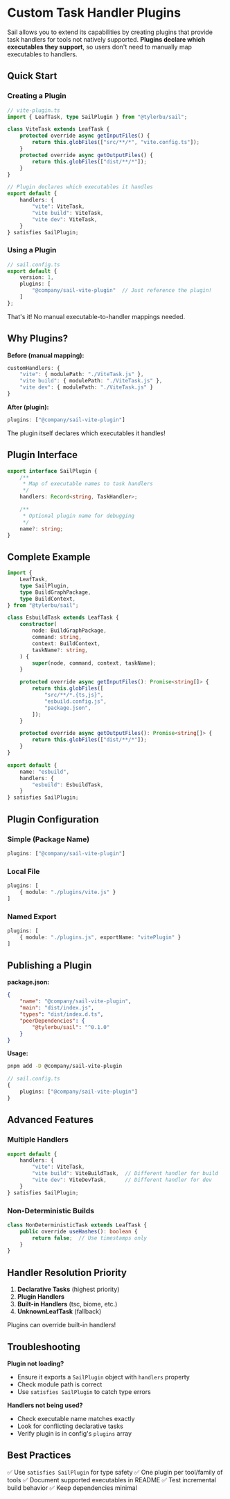 # Custom Task Handler Plugins

Sail allows you to extend its capabilities by creating plugins that provide task handlers for tools not natively supported. **Plugins declare which executables they support**, so users don't need to manually map executables to handlers.

## Quick Start

### Creating a Plugin

```typescript
// vite-plugin.ts
import { LeafTask, type SailPlugin } from "@tylerbu/sail";

class ViteTask extends LeafTask {
	protected override async getInputFiles() {
		return this.globFiles(["src/**/*", "vite.config.ts"]);
	}
	protected override async getOutputFiles() {
		return this.globFiles(["dist/**/*"]);
	}
}

// Plugin declares which executables it handles
export default {
	handlers: {
		"vite": ViteTask,
		"vite build": ViteTask,
		"vite dev": ViteTask,
	}
} satisfies SailPlugin;
```

### Using a Plugin

```typescript
// sail.config.ts
export default {
	version: 1,
	plugins: [
		"@company/sail-vite-plugin"  // Just reference the plugin!
	]
};
```

That's it! No manual executable-to-handler mappings needed.

## Why Plugins?

**Before (manual mapping):**
```typescript
customHandlers: {
	"vite": { modulePath: "./ViteTask.js" },
	"vite build": { modulePath: "./ViteTask.js" },
	"vite dev": { modulePath: "./ViteTask.js" }
}
```

**After (plugin):**
```typescript
plugins: ["@company/sail-vite-plugin"]
```

The plugin itself declares which executables it handles!

## Plugin Interface

```typescript
export interface SailPlugin {
	/**
	 * Map of executable names to task handlers
	 */
	handlers: Record<string, TaskHandler>;

	/**
	 * Optional plugin name for debugging
	 */
	name?: string;
}
```

## Complete Example

```typescript
import {
	LeafTask,
	type SailPlugin,
	type BuildGraphPackage,
	type BuildContext,
} from "@tylerbu/sail";

class EsbuildTask extends LeafTask {
	constructor(
		node: BuildGraphPackage,
		command: string,
		context: BuildContext,
		taskName?: string,
	) {
		super(node, command, context, taskName);
	}

	protected override async getInputFiles(): Promise<string[]> {
		return this.globFiles([
			"src/**/*.{ts,js}",
			"esbuild.config.js",
			"package.json",
		]);
	}

	protected override async getOutputFiles(): Promise<string[]> {
		return this.globFiles(["dist/**/*"]);
	}
}

export default {
	name: "esbuild",
	handlers: {
		"esbuild": EsbuildTask,
	}
} satisfies SailPlugin;
```

## Plugin Configuration

### Simple (Package Name)

```typescript
plugins: ["@company/sail-vite-plugin"]
```

### Local File

```typescript
plugins: [
	{ module: "./plugins/vite.js" }
]
```

### Named Export

```typescript
plugins: [
	{ module: "./plugins.js", exportName: "vitePlugin" }
]
```

## Publishing a Plugin

**package.json:**
```json
{
	"name": "@company/sail-vite-plugin",
	"main": "dist/index.js",
	"types": "dist/index.d.ts",
	"peerDependencies": {
		"@tylerbu/sail": "^0.1.0"
	}
}
```

**Usage:**
```bash
pnpm add -D @company/sail-vite-plugin
```

```typescript
// sail.config.ts
{
	plugins: ["@company/sail-vite-plugin"]
}
```

## Advanced Features

### Multiple Handlers

```typescript
export default {
	handlers: {
		"vite": ViteTask,
		"vite build": ViteBuildTask,  // Different handler for build
		"vite dev": ViteDevTask,      // Different handler for dev
	}
} satisfies SailPlugin;
```

### Non-Deterministic Builds

```typescript
class NonDeterministicTask extends LeafTask {
	public override useHashes(): boolean {
		return false;  // Use timestamps only
	}
}
```

## Handler Resolution Priority

1. **Declarative Tasks** (highest priority)
2. **Plugin Handlers**
3. **Built-in Handlers** (tsc, biome, etc.)
4. **UnknownLeafTask** (fallback)

Plugins can override built-in handlers!

## Troubleshooting

**Plugin not loading?**
- Ensure it exports a `SailPlugin` object with `handlers` property
- Check module path is correct
- Use `satisfies SailPlugin` to catch type errors

**Handlers not being used?**
- Check executable name matches exactly
- Look for conflicting declarative tasks
- Verify plugin is in config's `plugins` array

## Best Practices

✅ Use `satisfies SailPlugin` for type safety
✅ One plugin per tool/family of tools
✅ Document supported executables in README
✅ Test incremental build behavior
✅ Keep dependencies minimal

